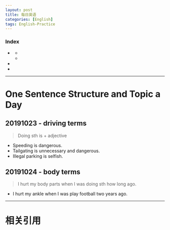 ```yaml
---
layout: post
title: 每日英语
categories: [English]
tags: English-Practice
---
```


### Index
<!-- TOC -->
- [](#)
    - [](#)
    - [](#)
- [](#)
- [](#)
<!-- /TOC -->


---
# One Sentence Structure and Topic a Day<!-- 居中显示 -->

## 20191023 - driving terms
> Doing sth is + adjective
- Speeding is dangerous.
- Tailgating is unnecessary and dangerous.
- Illegal parking is selfish.


## 20191024 - body terms
> I hurt my body parts when I was doing sth how long ago.
- I hurt my ankle when I was play football two years ago.

---
# 相关引用

